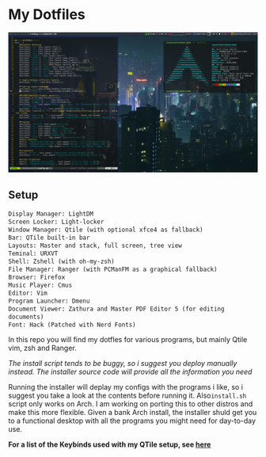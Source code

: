 # My Dotfiles

![QTile with vim+powerline and neofetch running](resources/screenshot_new.png)

## Setup
    Display Manager: LightDM
    Screen Locker: Light-locker
    Window Manager: Qtile (with optional xfce4 as fallback)
    Bar: QTile built-in bar
    Layouts: Master and stack, full screen, tree view
    Teminal: URXVT
    Shell: Zshell (with oh-my-zsh)
    File Manager: Ranger (with PCManFM as a graphical fallback)
    Browser: Firefox
    Music Player: Cmus
    Editor: Vim
    Program Launcher: Dmenu
    Document Viewer: Zathura and Master PDF Editor 5 (for editing documents)
    Font: Hack (Patched with Nerd Fonts)

In this repo you will find my dotfles for various programs, but mainly Qtile vim, zsh and Ranger.

*The install script tends to be buggy, so i suggest you deploy manually instead. The installer source code will provide all the information you need*

Running the installer will deplay my configs with the programs i like, so i suggest you take a look at the contents before running it. Also`install.sh` script only works on Arch. I am working on porting this to other distros and make this more flexible. Given a bank Arch install, the installer shuld get you to a functional desktop with all the programs you might need for day-to-day use.

**For a list of the Keybinds used with my QTile setup, see [here](resources/QTile_keys.md)**
